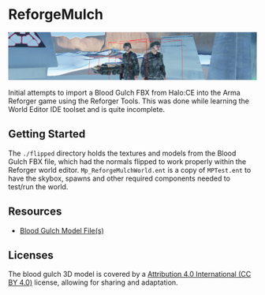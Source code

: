 # ReforgeMulch

![ArmaReforgerBloodGulch](img/readmeBanner.png)

Initial attempts to import a Blood Gulch FBX from Halo:CE into the Arma Reforger game using the Reforger Tools. This was done while learning the World Editor IDE toolset and is quite incomplete.

## Getting Started

The `./flipped` directory holds the textures and models from the Blood Gulch FBX file, which had the normals flipped to work properly within the Reforger world editor. `Mp_ReforgeMulchWorld.ent` is a copy of `MPTest.ent` to have the skybox, spawns and other required components needed to test/run the world.

## Resources
- [Blood Gulch Model File(s)](https://sketchfab.com/3d-models/blood-gulch-halo-1-03865b4ada6d445c8daec114e49790e7)

## Licenses
The blood gulch 3D model is covered by a [Attribution 4.0 International (CC BY 4.0)](https://creativecommons.org/licenses/by/4.0/) license, allowing for sharing and adaptation.
